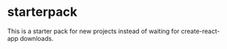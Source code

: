 # starterpack
This is a starter pack for new projects instead of waiting for create-react-app downloads.
